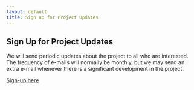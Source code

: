 ```yaml
---
layout: default
title: Sign up for Project Updates
---
```


## Sign Up for Project Updates

We will send periodic updates about the project to all who are interested. The frequency of e-mails will normally be monthly, but we may send an extra e-mail whenever there is a significant development in the project.

[Sign-up here](https://groups.google.com/a/ucar.edu/forum/#!forum/riskcalculator-updates/join)



